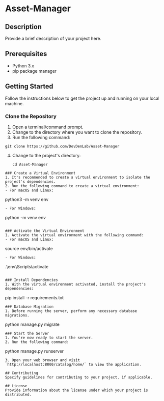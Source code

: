 # Asset-Manager


## Description
Provide a brief description of your project here.

## Prerequisites
- Python 3.x
- pip package manager

## Getting Started
Follow the instructions below to get the project up and running on your local machine.

### Clone the Repository
1. Open a terminal/command prompt.
2. Change to the directory where you want to clone the repository.
3. Run the following command:
  ```
  git clone https://github.com/DevDenLab/Asset-Manager
  ```
4. Change to the project's directory:
   ```
   cd Asset-Manager
  ```
### Create a Virtual Environment
1. It's recommended to create a virtual environment to isolate the project's dependencies.
2. Run the following command to create a virtual environment:
- For macOS and Linux:
  ```
  python3 -m venv env
  ```
- For Windows:
  ```
  python -m venv env
  ```

### Activate the Virtual Environment
1. Activate the virtual environment with the following command:
- For macOS and Linux:
  ```
  source env/bin/activate
  ```
- For Windows:
  ```
  .\env\Scripts\activate
  ```

### Install Dependencies
1. With the virtual environment activated, install the project's dependencies:
```
pip install -r requirements.txt
```
### Database Migration
1. Before running the server, perform any necessary database migrations.
```
python manage.py migrate
```
### Start the Server
1. You're now ready to start the server.
2. Run the following command:
```
python manage.py runserver
```
3. Open your web browser and visit `http://localhost:8000/catalog/home/` to view the application.

## Contributing
Specify guidelines for contributing to your project, if applicable.

## License
Provide information about the license under which your project is distributed.

